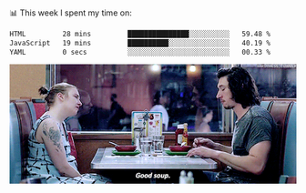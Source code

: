 📊 This week I spent my time on:
<!--START_SECTION:waka-->

```text
HTML         28 mins         ███████████████░░░░░░░░░░   59.48 %
JavaScript   19 mins         ██████████░░░░░░░░░░░░░░░   40.19 %
YAML         0 secs          ░░░░░░░░░░░░░░░░░░░░░░░░░   00.33 %
```

<!--END_SECTION:waka-->


![](goodSoup.gif)
